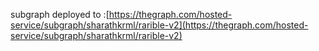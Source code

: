 subgraph deployed to :[https://thegraph.com/hosted-service/subgraph/sharathkrml/rarible-v2](https://thegraph.com/hosted-service/subgraph/sharathkrml/rarible-v2)
